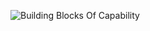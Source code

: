 ![Building Blocks Of Capability](https://insights-images.thoughtworks.com/Building20blocks20of20capability_165559e9faf4aeae6dd255f6b49d48a8.png)
